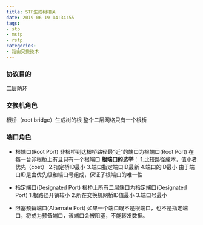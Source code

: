 ```yaml
---
title: STP生成树相关
date: 2019-06-19 14:34:55
tags:
- stp
- mstp
- rstp
categories:
- 路由交换技术
---
```

### 协议目的
二层防环

### 交换机角色
根桥（root bridge）生成树的根 整个二层网络只有一个根桥

### 端口角色

* 根端口(Root Port)
非根桥到达根桥路径最“近”的端口为根端口(Root Port)
	在每一台非根桥上有且只有一个根端口
	**根端口的选举**：
	1.比较路径成本，值小者优先（cost）
	2.指定桥ID最小
	3.端口指定端口ID最新
	4.端口的ID最小
	由于端口ID是由优先级和端口号组成，保证了根端口的唯一性
* 指定端口(Designated Port)
根桥上所有二层端口为指定端口(Designated Port)
	1.根路径开销较小
	2.所在交换机网桥ID值最小
	3.端口号最小

* 阻塞预备端口(Alternate Port)
如果一个端口既不是根端口，也不是指定端口，将成为预备端口，该端口会被阻塞，不能转发数据。


